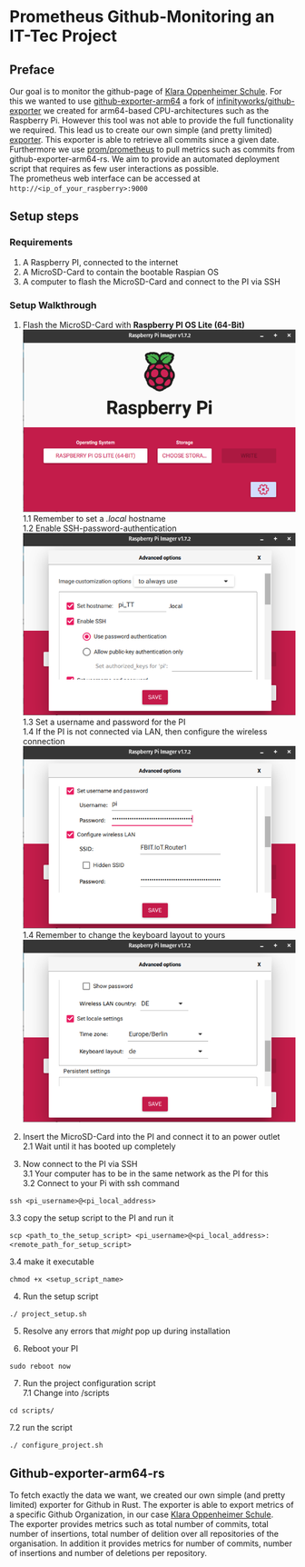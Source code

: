 # Prometheus Github-Monitoring an IT-Tec Project

## Preface

Our goal is to monitor the github-page of [Klara Oppenheimer Schule](https://github.com/KlaraOppenheimerSchule). For
this we wanted to use [github-exporter-arm64](https://github.com/Shahondin1624/github-exporter-arm64) a fork
of [infinityworks/github-exporter](https://github.com/infinityworks/github-exporter) we created for arm64-based
CPU-architectures such as the Raspberry Pi. However this tool was not able to provide the full functionality we required. 
This lead us to create our own simple (and pretty limited) [exporter](https://github.com/Shahondin1624/github-exporter-arm64-rs).
This exporter is able to retrieve all commits since a given date. Furthermore we
use [prom/prometheus](https://hub.docker.com/r/prom/prometheus) to pull metrics such as commits from
github-exporter-arm64-rs. We aim to provide an automated deployment script that requires as few user interactions as
possible.  
The prometheus web interface can be accessed at ```http://<ip_of_your_raspberry>:9000```

## Setup steps

### Requirements

1. A Raspberry PI, connected to the internet
2. A MicroSD-Card to contain the bootable Raspian OS
3. A computer to flash the MicroSD-Card and connect to the PI via SSH

### Setup Walkthrough

1. Flash the MicroSD-Card with **Raspberry PI OS Lite (64-Bit)**  
   ![Screenshot of Raspberry Pi Imager](https://raw.githubusercontent.com/Shahondin1624/IT-Tec_Prometheus/main/screenshots/1_Imager_1.png)  
   1.1 Remember to set a *.local* hostname  
   1.2 Enable SSH-password-authentication  
   ![Screenshot of Raspberry Pi Imager showing options to set local hostname and ssh connection](https://raw.githubusercontent.com/Shahondin1624/IT-Tec_Prometheus/main/screenshots/1_Imager_2.png)  
   1.3 Set a username and password for the PI  
   1.4 If the PI is not connected via LAN, then configure the wireless connection  
   ![Screenshot of Raspberry Pi Imager showing options to set local hostname and ssh connection](https://raw.githubusercontent.com/Shahondin1624/IT-Tec_Prometheus/main/screenshots/1_Imager_3.png)  
   1.4 Remember to change the keyboard layout to yours  
   ![Screenshot of Raspberry Pi Imager showing options to set local hostname and ssh connection](https://raw.githubusercontent.com/Shahondin1624/IT-Tec_Prometheus/main/screenshots/1_Imager_4.png)

2. Insert the MicroSD-Card into the PI and connect it to an power outlet  
   2.1 Wait until it has booted up completely

3. Now connect to the PI via SSH  
   3.1 Your computer has to be in the same network as the PI for this  
   3.2 Connect to your Pi with ssh command

```
ssh <pi_username>@<pi_local_address>
```  

3.3 copy the setup script to the PI and run it

```
scp <path_to_the_setup_script> <pi_username>@<pi_local_address>:<remote_path_for_setup_script>
```  

3.4 make it executable

```
chmod +x <setup_script_name>
```  

4. Run the setup script

```
./ project_setup.sh
```  

5. Resolve any errors that *might* pop up during installation


6. Reboot your PI

```
sudo reboot now
```

7. Run the project configuration script  
   7.1 Change into /scripts

```
cd scripts/
```  

7.2 run the script

```
./ configure_project.sh
```

## Github-exporter-arm64-rs

To fetch exactly the data we want, we created our own simple (and pretty limited) exporter for Github in Rust. The exporter is able to export metrics of a specific Github Organization, in our case [Klara Oppenheimer Schule](https://github.com/KlaraOppenheimerSchule).  
The exporter provides metrics such as total number of commits, total number of insertions, total number of delition over all repositories of the organisation. In addition it provides metrics for number of commits, number of insertions and number of deletions per repository.